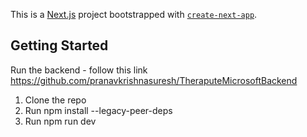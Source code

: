 This is a [Next.js](https://nextjs.org/) project bootstrapped with [`create-next-app`](https://github.com/vercel/next.js/tree/canary/packages/create-next-app).

## Getting Started

Run the backend - follow this link
https://github.com/pranavkrishnasuresh/TheraputeMicrosoftBackend


1. Clone the repo
2. Run npm install --legacy-peer-deps
3. Run npm run dev

